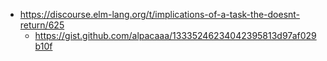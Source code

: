 - https://discourse.elm-lang.org/t/implications-of-a-task-the-doesnt-return/625
  - https://gist.github.com/alpacaaa/13335246234042395813d97af029b10f